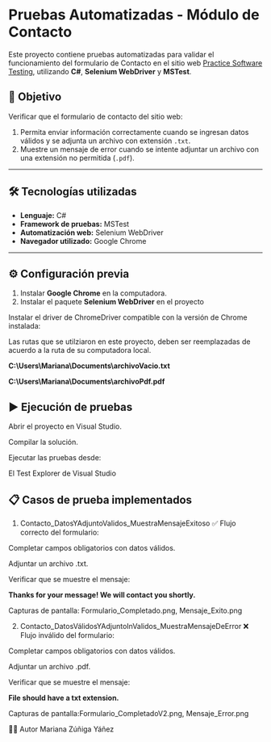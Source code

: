 # Pruebas Automatizadas - Módulo de Contacto

Este proyecto contiene pruebas automatizadas para validar el funcionamiento del formulario de Contacto en el sitio web [Practice Software Testing](https://practicesoftwaretesting.com/contact), utilizando **C#**, **Selenium WebDriver** y **MSTest**.

## 📌 Objetivo

Verificar que el formulario de contacto del sitio web:
1. Permita enviar información correctamente cuando se ingresan datos válidos y se adjunta un archivo con extensión `.txt`.
2. Muestre un mensaje de error cuando se intente adjuntar un archivo con una extensión no permitida (`.pdf`).

---

## 🛠️ Tecnologías utilizadas

- **Lenguaje:** C#
- **Framework de pruebas:** MSTest
- **Automatización web:** Selenium WebDriver
- **Navegador utilizado:** Google Chrome

---

## ⚙️ Configuración previa

1. Instalar **Google Chrome** en la computadora.
2. Instalar el paquete **Selenium WebDriver** en el proyecto

Instalar el driver de ChromeDriver compatible con la versión de Chrome instalada:

Las rutas que se utilziaron en este proyecto, deben ser reemplazadas de acuerdo a la ruta de su computadora local.

**C:\Users\Mariana\Documents\archivoVacio.txt**

**C:\Users\Mariana\Documents\archivoPdf.pdf**

## ▶️ Ejecución de pruebas
Abrir el proyecto en Visual Studio.

Compilar la solución.

Ejecutar las pruebas desde:

El Test Explorer de Visual Studio

## 📋 Casos de prueba implementados
1. Contacto_DatosYAdjuntoValidos_MuestraMensajeExitoso
✅ Flujo correcto del formulario:

Completar campos obligatorios con datos válidos.

Adjuntar un archivo .txt.

Verificar que se muestre el mensaje:

**Thanks for your message! We will contact you shortly.**

Capturas de pantalla: Formulario_Completado.png, Mensaje_Exito.png



2. Contacto_DatosVálidosYAdjuntoInValidos_MuestraMensajeDeError
❌ Flujo inválido del formulario:

Completar campos obligatorios con datos válidos.

Adjuntar un archivo .pdf.

Verificar que se muestre el mensaje:

**File should have a txt extension.**

Capturas de pantalla:Formulario_CompletadoV2.png, Mensaje_Error.png

👩‍💻 Autor
Mariana Zúñiga Yáñez